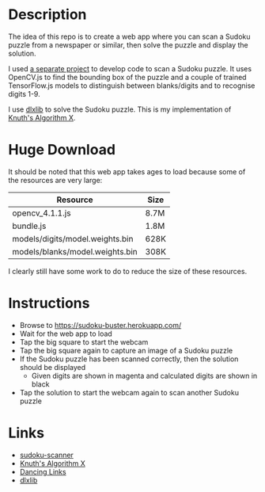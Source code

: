 # Description

The idea of this repo is to create a web app where you can scan a Sudoku puzzle
from a newspaper or similar, then solve the puzzle and display the solution.

I used [a separate project](https://github.com/taylorjg/sudoku-scanner) to
develop code to scan a Sudoku puzzle. It uses OpenCV.js to find
the bounding box of the puzzle and a couple of trained TensorFlow.js models to 
distinguish between blanks/digits and to recognise digits 1-9.

I use [dlxlib](https://www.npmjs.com/package/dlxlib) to solve the Sudoku puzzle.
This is my implementation of [Knuth's Algorithm X](https://en.wikipedia.org/wiki/Knuth%27s_Algorithm_X).

# Huge Download

It should be noted that this web app takes ages to load because
some of the resources are very large:

| Resource | Size |
| -------- | ---- |
| opencv_4.1.1.js  | 8.7M |
| bundle.js  | 1.8M |
| models/digits/model.weights.bin | 628K |
| models/blanks/model.weights.bin | 308K |

I clearly still have some work to do to reduce the size of these resources.

# Instructions

* Browse to https://sudoku-buster.herokuapp.com/
* Wait for the web app to load
* Tap the big square to start the webcam
* Tap the big square again to capture an image of a Sudoku puzzle
* If the Sudoku puzzle has been scanned correctly, then the solution should be displayed
  * Given digits are shown in magenta and calculated digits are shown in black
* Tap the solution to start the webcam again to scan another Sudoku puzzle

# Links

* [sudoku-scanner](https://github.com/taylorjg/sudoku-scanner)
* [Knuth's Algorithm X](https://en.wikipedia.org/wiki/Knuth%27s_Algorithm_X)
* [Dancing Links](https://en.wikipedia.org/wiki/Dancing_Links)
* [dlxlib](https://www.npmjs.com/package/dlxlib)
